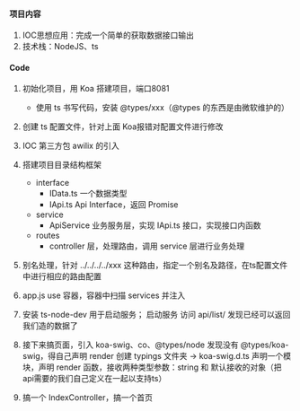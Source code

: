 #### 项目内容
1. IOC思想应用：完成一个简单的获取数据接口输出
2. 技术栈：NodeJS、ts


#### Code
1. 初始化项目，用 Koa 搭建项目，端口8081
    - 使用 ts 书写代码，安装 @types/xxx（@types 的东西是由微软维护的）

2. 创建 ts 配置文件，针对上面 Koa报错对配置文件进行修改

3. IOC 第三方包 awilix 的引入

4. 搭建项目目录结构框架
    - interface
        * IData.ts 一个数据类型
        * IApi.ts Api Interface，返回 Promise<IData>
    - service
        * ApiService 业务服务层，实现 IApi.ts 接口，实现接口内函数
    - routes
        * controller 层，处理路由，调用 service 层进行业务处理

5. 别名处理，针对 ../../../../xxx 这种路由，指定一个别名及路径，在ts配置文件中进行相应的路由配置

6. app.js use 容器，容器中扫描 services 并注入

7. 安装 ts-node-dev 用于启动服务； 启动服务 访问 api/list/ 发现已经可以返回我们造的数据了

8. 接下来搞页面，引入 koa-swig、co、@types/node
发现没有 @types/koa-swig，得自己声明 render
创建 typings 文件夹 -> koa-swig.d.ts 声明一个模块，声明 render 函数，接收两种类型参数：string 和 默认接收的对象（把api需要的我们自己定义在一起以支持ts）

9. 搞一个 IndexController，搞一个首页

